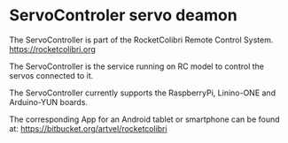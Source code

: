 ServoControler servo deamon
========================================================================

The ServoController is part of the RocketColibri Remote Control System.
https://rocketcolibri.org

The ServoController is the service running on RC model to control
the servos connected to it. 

The ServoController currently supports the RaspberryPi, Linino-ONE and Arduino-YUN boards.

The corresponding App for an Android tablet or smartphone can be found at:
https://bitbucket.org/artvel/rocketcolibri
